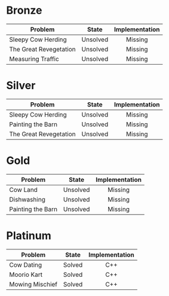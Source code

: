 # Bronze
| Problem        | State           | Implementation  |
| ------------- |:---------------:| :--------------:|
| Sleepy Cow Herding | Unsolved          | Missing            |
| The Great Revegetation | Unsolved          | Missing            |
| Measuring Traffic | Unsolved          | Missing            |
# Silver
| Problem        | State           | Implementation  |
| ------------- |:---------------:| :--------------:|
| Sleepy Cow Herding | Unsolved          | Missing            |
| Painting the Barn | Unsolved          | Missing            |
| The Great Revegetation | Unsolved          | Missing            |
# Gold
| Problem        | State           | Implementation  |
| ------------- |:---------------:| :--------------:|
| Cow Land | Unsolved          | Missing            |
| Dishwashing | Unsolved          | Missing            |
| Painting the Barn | Unsolved          | Missing            |
# Platinum
| Problem        | State           | Implementation  |
| ------------- |:---------------:| :--------------:|
| Cow Dating | Solved          | C++            |
| Moorio Kart     | Solved          | C++            |
| Mowing Mischief | Solved          | C++            |
